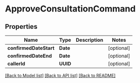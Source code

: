 # ApproveConsultationCommand

## Properties
Name | Type | Description | Notes
------------ | ------------- | ------------- | -------------
**confirmedDateStart** | **Date** |  | [optional] 
**confirmedDateEnd** | **Date** |  | [optional] 
**callerId** | **UUID** |  | [optional] 

[[Back to Model list]](../README.md#documentation-for-models) [[Back to API list]](../README.md#documentation-for-api-endpoints) [[Back to README]](../README.md)


